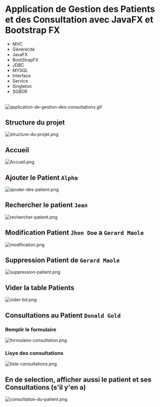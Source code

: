 # Application de Gestion des Patients et des Consultation avec JavaFX et Bootstrap FX
- MVC
- Générécité
- JavaFX
- BootStrapFX
- JDBC
- MYSQL
- Interface
- Service
- Singleton
- SGBDR
######
![application-de-gestion-des-consultations.gif](images/application-de-gestion-des-consultations.gif)


## Structure du projet
![structure-du-projet.png](images/structure-du-projet.png)

## Accueil
![Accueil.png](images/Accueil.png)

## Ajouter le Patient `Alpha`
![ajouter-des-patient.png](images/ajouter-des-patient.png)

## Rechercher le patient `Jean`
![rechercher-patient.png](images/rechercher-patient.png)

## Modification Patient `Jhon Doe` a `Gerard Maole`
![modification.png](images/modification.png)

## Suppression Patient de `Gerard Maole`
![suppression-patient.png](images/suppression-patient.png)

## Vider la table Patients
![vider-bd.png](images/vider-bd.png)

## Consultations au Patient `Donald Gold`
### Remplir le formulaire
![formulaire-consultation.png](images/formulaire-consultation.png)

### Lisye des consultations
![liste-consultations.png](images/liste-consultations.png)

## En de selection, afficher aussi le patient et ses Consultations (s'il y'en a)
![consultation-du-patient.png](images/consultation-du-patient.png)


